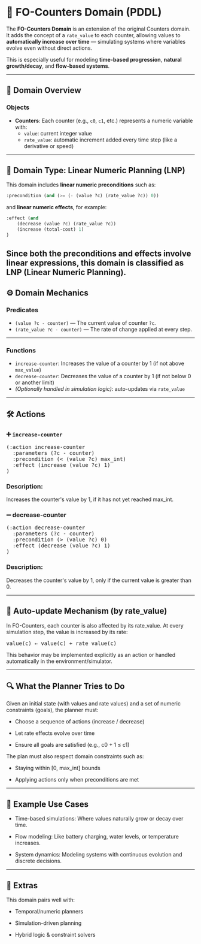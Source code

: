 # 🔄 FO-Counters Domain (PDDL)

The **FO-Counters Domain** is an extension of the original Counters domain. It adds the concept of a `rate_value` to each counter, allowing values to **automatically increase over time** — simulating systems where variables evolve even without direct actions.

This is especially useful for modeling **time-based progression**, **natural growth/decay**, and **flow-based systems**.

---

## 📂 Domain Overview

### Objects

- **Counters**: Each counter (e.g., `c0`, `c1`, etc.) represents a numeric variable with:
  - `value`: current integer value
  - `rate_value`: automatic increment added every time step (like a derivative or speed)

---

## 🧮 Domain Type: Linear Numeric Planning (LNP)

This domain includes **linear numeric preconditions** such as:

```lisp
:precondition (and (>= (- (value ?c) (rate_value ?c)) 0))
```

and **linear numeric effects**, for example:

```lisp
:effect (and 
    (decrease (value ?c) (rate_value ?c))
    (increase (total-cost) 1)
)
```

Since both the preconditions and effects involve **linear expressions**, this domain is classified as **LNP (Linear Numeric Planning)**.
---

## ⚙️ Domain Mechanics

### Predicates

- `(value ?c - counter)` — The current value of counter `?c`.
- `(rate_value ?c - counter)` — The rate of change applied at every step.

---

### Functions

- `increase-counter`: Increases the value of a counter by 1 (if not above `max_value`)
- `decrease-counter`: Decreases the value of a counter by 1 (if not below 0 or another limit)
- *(Optionally handled in simulation logic)*: auto-updates via `rate_value`

---

## 🛠️ Actions

### ➕ `increase-counter`

<pre>(:action increase-counter
  :parameters (?c - counter)
  :precondition (< (value ?c) max_int)
  :effect (increase (value ?c) 1)
)</pre>

### Description:
Increases the counter's value by 1, if it has not yet reached max_int.

### ➖ decrease-counter
<pre>(:action decrease-counter
  :parameters (?c - counter)
  :precondition (> (value ?c) 0)
  :effect (decrease (value ?c) 1)
)</pre>

### Description:
Decreases the counter's value by 1, only if the current value is greater than 0.

---
## 🔁 Auto-update Mechanism (by rate_value)
In FO-Counters, each counter is also affected by its rate_value. At every simulation step, the value is increased by its rate:
<pre>value(c) ← value(c) + rate_value(c)</pre>
This behavior may be implemented explicitly as an action or handled automatically in the environment/simulator.

---
## 🔍 What the Planner Tries to Do
Given an initial state (with values and rate values) and a set of numeric constraints (goals), the planner must:

- Choose a sequence of actions (increase / decrease)

- Let rate effects evolve over time

- Ensure all goals are satisfied (e.g., c0 + 1 ≤ c1)

The plan must also respect domain constraints such as:

- Staying within [0, max_int] bounds

- Applying actions only when preconditions are met

---
## 🧪 Example Use Cases
- Time-based simulations: Where values naturally grow or decay over time.

- Flow modeling: Like battery charging, water levels, or temperature increases.

- System dynamics: Modeling systems with continuous evolution and discrete decisions.
---
## 🎒 Extras
This domain pairs well with:

- Temporal/numeric planners

- Simulation-driven planning

- Hybrid logic & constraint solvers


